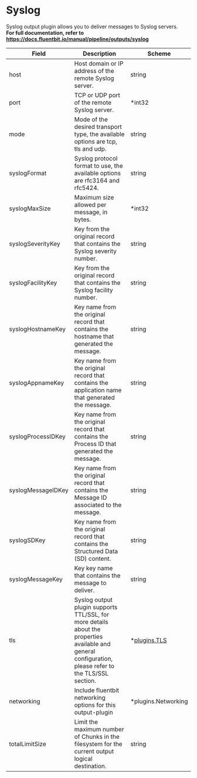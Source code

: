 # Syslog

Syslog output plugin allows you to deliver messages to Syslog servers. <br /> **For full documentation, refer to https://docs.fluentbit.io/manual/pipeline/outputs/syslog**


| Field | Description | Scheme |
| ----- | ----------- | ------ |
| host | Host domain or IP address of the remote Syslog server. | string |
| port | TCP or UDP port of the remote Syslog server. | *int32 |
| mode | Mode of the desired transport type, the available options are tcp, tls and udp. | string |
| syslogFormat | Syslog protocol format to use, the available options are rfc3164 and rfc5424. | string |
| syslogMaxSize | Maximum size allowed per message, in bytes. | *int32 |
| syslogSeverityKey | Key from the original record that contains the Syslog severity number. | string |
| syslogFacilityKey | Key from the original record that contains the Syslog facility number. | string |
| syslogHostnameKey | Key name from the original record that contains the hostname that generated the message. | string |
| syslogAppnameKey | Key name from the original record that contains the application name that generated the message. | string |
| syslogProcessIDKey | Key name from the original record that contains the Process ID that generated the message. | string |
| syslogMessageIDKey | Key name from the original record that contains the Message ID associated to the message. | string |
| syslogSDKey | Key name from the original record that contains the Structured Data (SD) content. | string |
| syslogMessageKey | Key key name that contains the message to deliver. | string |
| tls | Syslog output plugin supports TTL/SSL, for more details about the properties available and general configuration, please refer to the TLS/SSL section. | *[plugins.TLS](../tls.md) |
| networking | Include fluentbit networking options for this output-plugin | *plugins.Networking |
| totalLimitSize | Limit the maximum number of Chunks in the filesystem for the current output logical destination. | string |
